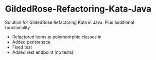 # GildedRose-Refactoring-Kata-Java
Solution for GildedRose Refactoring Kata in Java. Plus additional functionality

* Refactored items to polymorirphic classes in
* Added peristenace
* Fixed test
* Added rest endpoint (no tests)
